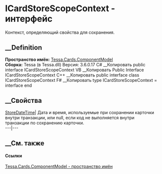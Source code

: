# ICardStoreScopeContext - интерфейс
Контекст, определяющий свойства для сохранения.
## __Definition
 **Пространство имён:**
[Tessa.Cards.ComponentModel](N_Tessa_Cards_ComponentModel.htm)  
 **Сборка:** Tessa (в Tessa.dll) Версия: 3.6.0.17
C# __Копировать
     public interface ICardStoreScopeContext
VB __Копировать
     Public Interface ICardStoreScopeContext
C++ __Копировать
     public interface class ICardStoreScopeContext
F# __Копировать
     type ICardStoreScopeContext = interface end
##  __Свойства
[StoreDateTime](P_Tessa_Cards_ComponentModel_ICardStoreScopeContext_StoreDateTime.htm)|
Дата и время, используемые при сохранении карточки внутри транзакции, или
null, если код не выполняется внутри транзакции по сохранению карточки.  
---|---  
## __См. также
#### Ссылки
[Tessa.Cards.ComponentModel - пространство
имён](N_Tessa_Cards_ComponentModel.htm)
